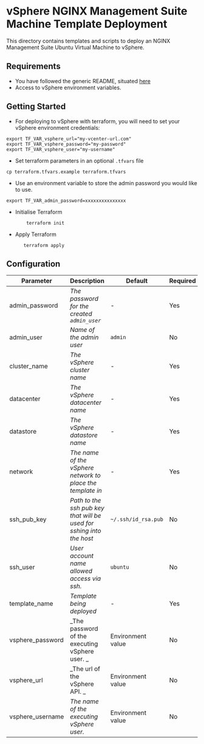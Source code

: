 # vSphere NGINX Management Suite Machine Template Deployment

This directory contains templates and scripts to deploy an NGINX Management Suite Ubuntu Virtual Machine to vSphere.

## Requirements

- You have followed the generic README, situated [here](../../../README.md)
- Access to vSphere environment variables.

## Getting Started

- For deploying to vSphere with terraform, you will need to set your vSphere environment credentials:

```shell
export TF_VAR_vsphere_url="my-vcenter-url.com"
export TF_VAR_vsphere_password="my-password"
export TF_VAR_vsphere_user="my-username"
```

- Set terraform parameters in an optional `.tfvars` file

```shell
cp terraform.tfvars.example terraform.tfvars
```

- Use an environment variable to store the admin password you would like to use.

```
export TF_VAR_admin_password=xxxxxxxxxxxxxxx
```

- Initialise Terraform

  ```shell
      terraform init
  ```

- Apply Terraform

  ```shell
     terraform apply
  ```

## Configuration

| Parameter        | Description                                                          | Default             | Required |
| ---------------- | -------------------------------------------------------------------- | ------------------- | -------- |
| admin_password   | _The password for the created `admin_user`_                          | -                   | Yes      |
| admin_user       | _Name of the admin user_                                             | `admin`             | No       |
| cluster_name     | _The vSphere cluster name_                                           | -                   | Yes      |
| datacenter       | _The vSphere datacenter name_                                        | -                   | Yes      |
| datastore        | _The vSphere datastore name_                                         | -                   | Yes      |
| network          | _The name of the vSphere network to place the template in_           | -                   | Yes      |
| ssh_pub_key      | _Path to the ssh pub key that will be used for sshing into the host_ | `~/.ssh/id_rsa.pub` | No       |
| ssh_user         | _User account name allowed access via ssh._                          | `ubuntu`            | No       |
| template_name    | _Template being deployed_                                            | -                   | Yes      |
| vsphere_password | _The password of the executing vSphere user. _                       | Environment value   | No       |
| vsphere_url      | _The url of the vSphere API. _                                       | Environment value   | No       |
| vsphere_username | _The name of the executing vSphere user._                            | Environment value   | No       |
